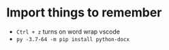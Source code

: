 # Import things to remember

* `Ctrl + z` turns on word wrap vscode
* `py -3.7-64 -m pip install python-docx`
